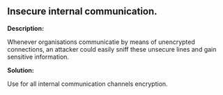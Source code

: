 
Insecure internal communication.
-------

**Description:**

Whenever organisations communicatie by means of unencrypted connections, an attacker could easily sniff these unsecure lines and gain sensitive information.


**Solution:**

Use for all internal communication channels encryption.

	